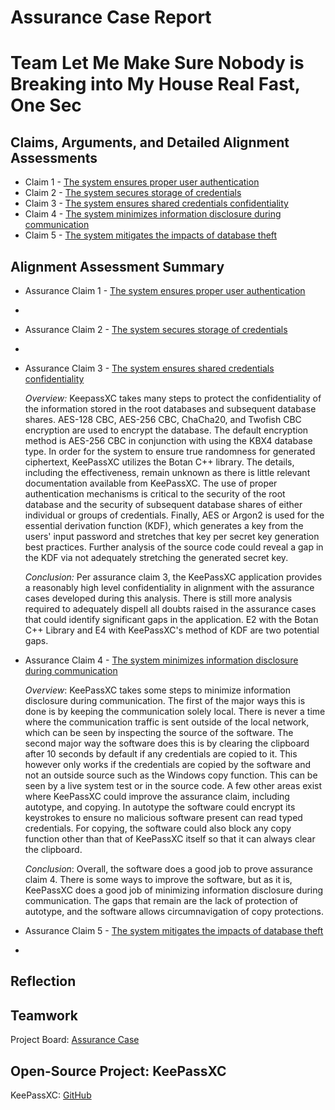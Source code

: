 # Assurance Case Report

# Team Let Me Make Sure Nobody is Breaking into My House Real Fast, One Sec



## Claims, Arguments, and Detailed Alignment Assessments
* Claim 1 - [The system ensures proper user authentication](https://github.com/JCKelley-CYBR/CYBR-8420-SoftwareAssurance/edit/Adding-Claims-Remaining/AssuranceCases/User_Auth)
* Claim 2 - [The system secures storage of credentials](https://github.com/JCKelley-CYBR/CYBR-8420-SoftwareAssurance/edit/Adding-Claims-Remaining/AssuranceCases/Credential_Storage)
* Claim 3 - [The system ensures shared credentials confidentiality](https://github.com/JCKelley-CYBR/CYBR-8420-SoftwareAssurance/edit/Adding-Claims-Remaining/AssuranceCases/Credential_Confidentiality)
* Claim 4 - [The system minimizes information disclosure during communication](https://github.com/JCKelley-CYBR/CYBR-8420-SoftwareAssurance/edit/Adding-Claims-Remaining/AssuranceCases/Communication_Disclosure)
* Claim 5 - [The system mitigates the impacts of database theft](https://github.com/JCKelley-CYBR/CYBR-8420-SoftwareAssurance/edit/Adding-Claims-Remaining/AssuranceCases/Database_Theft)

## Alignment Assessment Summary
* Assurance Claim 1 - [The system ensures proper user authentication](https://github.com/JCKelley-CYBR/CYBR-8420-SoftwareAssurance/edit/Adding-Claims-Remaining/AssuranceCases/User_Auth)
- 
* Assurance Claim 2 - [The system secures storage of credentials](https://github.com/JCKelley-CYBR/CYBR-8420-SoftwareAssurance/edit/Adding-Claims-Remaining/AssuranceCases/Credential_Storage/README.md)
- 
* Assurance Claim 3 - [The system ensures shared credentials confidentiality](https://github.com/JCKelley-CYBR/CYBR-8420-SoftwareAssurance/edit/Adding-Claims-Remaining/AssuranceCases/Credential_Confidentiality)

  *Overview:* KeepassXC takes many steps to protect the confidentiality of the information stored in the root databases and subsequent database shares. AES-128 CBC, AES-256 CBC, ChaCha20, and Twofish CBC encryption are used to encrypt the database. The default encryption method is AES-256 CBC in conjunction with using the KBX4 database type. In order for the system to ensure true randomness for generated ciphertext, KeePassXC utilizes the Botan C++ library. The details, including the effectiveness, remain unknown as there is little relevant documentation available from KeePassXC. The use of proper authentication mechanisms is critical to the security of the root database and the security of subsequent database shares of either individual or groups of credentials. Finally, AES or Argon2 is used for the essential derivation function (KDF), which generates a key from the users' input password and stretches that key per secret key generation best practices. Further analysis of the source code could reveal a gap in the KDF via not adequately stretching the generated secret key.

  *Conclusion:* Per assurance claim 3, the KeePassXC application provides a reasonably high level confidentiality in alignment with the assurance cases developed during this analysis. There is still more analysis required to adequately dispell all doubts raised in the assurance cases that could identify significant gaps in the application. E2 with the Botan C++ Library and E4 with KeePassXC's method of KDF are two potential gaps.
* Assurance Claim 4 - [The system minimizes information disclosure during communication](https://github.com/JCKelley-CYBR/CYBR-8420-SoftwareAssurance/edit/Adding-Claims-Remaining/AssuranceCases/Communication_Disclosure)

  *Overview*: KeePassXC takes some steps to minimize information disclosure during communication. The first of the major ways this is done is by  keeping the communication solely local. There is never a time where the communication traffic is sent outside of the local network, which can be seen by inspecting the source of the software. The second major way the software does this is by clearing the clipboard after 10 seconds by default if any credentials are copied to it. This however only works if the credentials are copied by the software and not an outside source such as the Windows copy function. This can be seen by a live system test or in the source code. A few other areas exist where KeePassXC could improve the assurance claim, including autotype, and copying. In autotype the software could encrypt its keystrokes to ensure no malicious software present can read typed credentials. For copying, the software could also block any copy function other than that of KeePassXC itself so that it can always clear the clipboard.

  *Conclusion*: Overall, the software does a good job to prove assurance claim 4. There is some ways to improve the software, but as it is, KeePassXC does a good job of minimizing information disclosure during communication. The gaps that remain are the lack of protection of autotype, and the software allows circumnavigation of copy protections.  

* Assurance Claim 5 - [The system mitigates the impacts of database theft](https://github.com/JCKelley-CYBR/CYBR-8420-SoftwareAssurance/edit/Adding-Claims-Remaining/AssuranceCases/Database_Theft)
- 

## Reflection

## Teamwork

Project Board: [Assurance Case](https://github.com/users/JCKelley-CYBR/projects/1)

## Open-Source Project: KeePassXC

KeePassXC: [GitHub](https://github.com/keepassxreboot/keepassxc)
